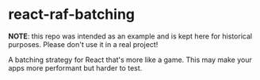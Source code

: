 # react-raf-batching

**NOTE**: this repo was intended as an example and is kept here for historical purposes. Please don't use it in a real project!

A batching strategy for React that's more like a game. This may make your apps more performant but harder to test.
